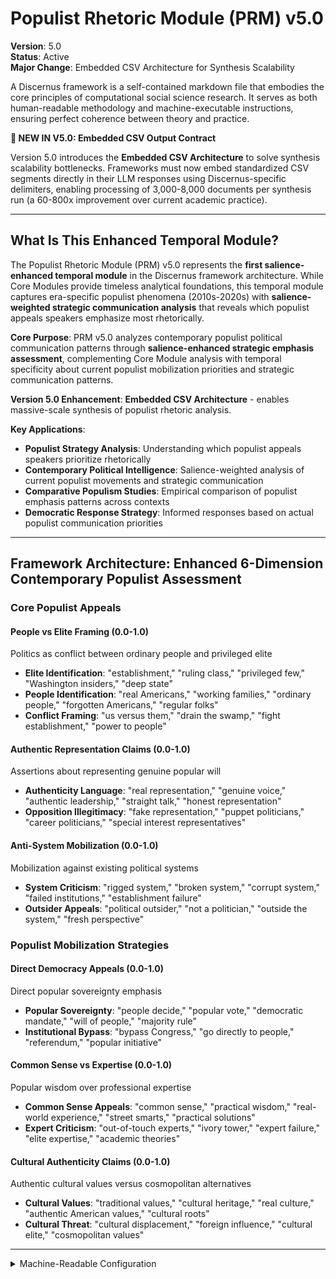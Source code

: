 # Populist Rhetoric Module (PRM) v5.0

**Version**: 5.0  
**Status**: Active  
**Major Change**: Embedded CSV Architecture for Synthesis Scalability

A Discernus framework is a self-contained markdown file that embodies the core principles of computational social science research. It serves as both human-readable methodology and machine-executable instructions, ensuring perfect coherence between theory and practice.

**🚀 NEW IN V5.0: Embedded CSV Output Contract**

Version 5.0 introduces the **Embedded CSV Architecture** to solve synthesis scalability bottlenecks. Frameworks must now embed standardized CSV segments directly in their LLM responses using Discernus-specific delimiters, enabling processing of 3,000-8,000 documents per synthesis run (a 60-800x improvement over current academic practice).

---

## What Is This Enhanced Temporal Module?

The Populist Rhetoric Module (PRM) v5.0 represents the **first salience-enhanced temporal module** in the Discernus framework architecture. While Core Modules provide timeless analytical foundations, this temporal module captures era-specific populist phenomena (2010s-2020s) with **salience-weighted strategic communication analysis** that reveals which populist appeals speakers emphasize most rhetorically.

**Core Purpose**: PRM v5.0 analyzes contemporary populist political communication patterns through **salience-enhanced strategic emphasis assessment**, complementing Core Module analysis with temporal specificity about current populist mobilization priorities and strategic communication patterns.

**Version 5.0 Enhancement**: **Embedded CSV Architecture** - enables massive-scale synthesis of populist rhetoric analysis.

**Key Applications**:
- **Populist Strategy Analysis**: Understanding which populist appeals speakers prioritize rhetorically
- **Contemporary Political Intelligence**: Salience-weighted analysis of current populist movements and strategic communication
- **Comparative Populism Studies**: Empirical comparison of populist emphasis patterns across contexts
- **Democratic Response Strategy**: Informed responses based on actual populist communication priorities

---

## Framework Architecture: Enhanced 6-Dimension Contemporary Populist Assessment

### **Core Populist Appeals**

#### **People vs Elite Framing (0.0-1.0)**
Politics as conflict between ordinary people and privileged elite
- **Elite Identification**: "establishment," "ruling class," "privileged few," "Washington insiders," "deep state"
- **People Identification**: "real Americans," "working families," "ordinary people," "forgotten Americans," "regular folks"
- **Conflict Framing**: "us versus them," "drain the swamp," "fight establishment," "power to people"

#### **Authentic Representation Claims (0.0-1.0)**
Assertions about representing genuine popular will
- **Authenticity Language**: "real representation," "genuine voice," "authentic leadership," "straight talk," "honest representation"
- **Opposition Illegitimacy**: "fake representation," "puppet politicians," "career politicians," "special interest representatives"

#### **Anti-System Mobilization (0.0-1.0)**
Mobilization against existing political systems
- **System Criticism**: "rigged system," "broken system," "corrupt system," "failed institutions," "establishment failure"
- **Outsider Appeals**: "political outsider," "not a politician," "outside the system," "fresh perspective"

### **Populist Mobilization Strategies**

#### **Direct Democracy Appeals (0.0-1.0)**
Direct popular sovereignty emphasis
- **Popular Sovereignty**: "people decide," "popular vote," "democratic mandate," "will of people," "majority rule"
- **Institutional Bypass**: "bypass Congress," "go directly to people," "referendum," "popular initiative"

#### **Common Sense vs Expertise (0.0-1.0)**
Popular wisdom over professional expertise
- **Common Sense Appeals**: "common sense," "practical wisdom," "real-world experience," "street smarts," "practical solutions"
- **Expert Criticism**: "out-of-touch experts," "ivory tower," "expert failure," "elite expertise," "academic theories"

#### **Cultural Authenticity Claims (0.0-1.0)**
Authentic cultural values versus cosmopolitan alternatives
- **Cultural Values**: "traditional values," "cultural heritage," "real culture," "authentic American values," "cultural roots"
- **Cultural Threat**: "cultural displacement," "foreign influence," "cultural elite," "cosmopolitan values"

---
<details><summary>Machine-Readable Configuration</summary>

```json
{
  "name": "prm_v5_0",
  "version": "v5.0",
  "display_name": "Populist Rhetoric Module (PRM) v5.0",
  "analysis_variants": {
    "default": {
      "description": "Complete salience-enhanced contemporary populist assessment across six dimensions with embedded CSV output.",
      "analysis_prompt": "Phase 1: Cognitive Priming: You are an expert analyst specializing in contemporary populist political communication and democratic mobilization strategies. Phase 2: Framework Methodology: Your task is to analyze the provided text using the Populist Rhetoric Module (PRM) v5.0. This temporal module captures era-specific populist communication patterns (2010s-2020s) with salience weighting to reveal strategic emphasis. Phase 3: Operational Definitions: The framework evaluates 6 dimensions: People vs Elite Framing (conflict between ordinary people and a privileged elite), Authentic Representation Claims (representing genuine popular will), Anti-System Mobilization (mobilizing against existing political systems), Direct Democracy Appeals (emphasizing direct popular sovereignty), Common Sense vs Expertise (privileging popular wisdom over professional expertise), and Cultural Authenticity Claims (appealing to authentic cultural values). Phase 4: Scoring Protocol: For each dimension, score its intensity from 0.0 to 1.0. Also, assess its salience from 0.0 to 1.0, reflecting its rhetorical prominence. Provide the strongest 1-2 quotes as evidence. Phase 5: Embedded CSV Generation: CRITICAL: Your response must include two embedded CSV segments using these exact delimiters: <<<DISCERNUS_SCORES_CSV_v1>>> and <<<DISCERNUS_EVIDENCE_CSV_v1>>>. The scores CSV must contain columns for each dimension's score, each calculated index, and each dimension's salience score. The evidence CSV must have columns for dimension, quote, and confidence. Phase 6: Output Specification: Return a complete response containing both a comprehensive JSON analysis and the embedded CSV segments as specified in the output_contract."
    }
  },
  "dimension_groups": {
    "core_populist_appeals": ["people_vs_elite_framing", "authentic_representation_claims", "anti_system_mobilization"],
    "populist_mobilization_strategies": ["direct_democracy_appeals", "common_sense_vs_expertise", "cultural_authenticity_claims"]
  },
  "calculation_spec": {
    "core_populist_appeal_score": "(people_vs_elite_framing + authentic_representation_claims + anti_system_mobilization) / 3",
    "populist_mobilization_score": "(direct_democracy_appeals + common_sense_vs_expertise + cultural_authenticity_claims) / 3", 
    "populist_rhetoric_index": "(core_populist_appeal_score + populist_mobilization_score) / 2"
  },
  "reliability_rubric": {
    "cronbachs_alpha": {
      "excellent": [0.80, 1.0],
      "good": [0.70, 0.79],
      "acceptable": [0.60, 0.69],
      "poor": [0.0, 0.59]
    },
    "notes": "Defines quality thresholds for framework reliability. The Synthesis Agent uses this for automated fit assessment."
  },
  "output_contract": {
    "schema": {
      "worldview": "string",
      "scores": "object",
      "evidence": "object",
      "reasoning": "object",
      "salience_ranking": "array"
    },
    "embedded_csv_requirements": {
      "scores_csv": {
        "delimiter_start": "<<<DISCERNUS_SCORES_CSV_v1>>>",
        "delimiter_end": "<<<END_DISCERNUS_SCORES_CSV_v1>>>",
        "description": "CSV for all dimensional scores and calculated metrics."
      },
      "evidence_csv": {
        "delimiter_start": "<<<DISCERNUS_EVIDENCE_CSV_v1>>>",
        "delimiter_end": "<<<END_DISCERNUS_EVIDENCE_CSV_v1>>>",
        "description": "CSV for structured evidence data for audit and replication."
      }
    },
    "instructions": "IMPORTANT: Your response MUST include both a complete JSON analysis AND embedded CSV segments using the exact delimiters specified. The salience_ranking should be an ordered array of objects, each containing 'dimension', 'salience_score', and 'rank'."
  }
}
```

</details> 